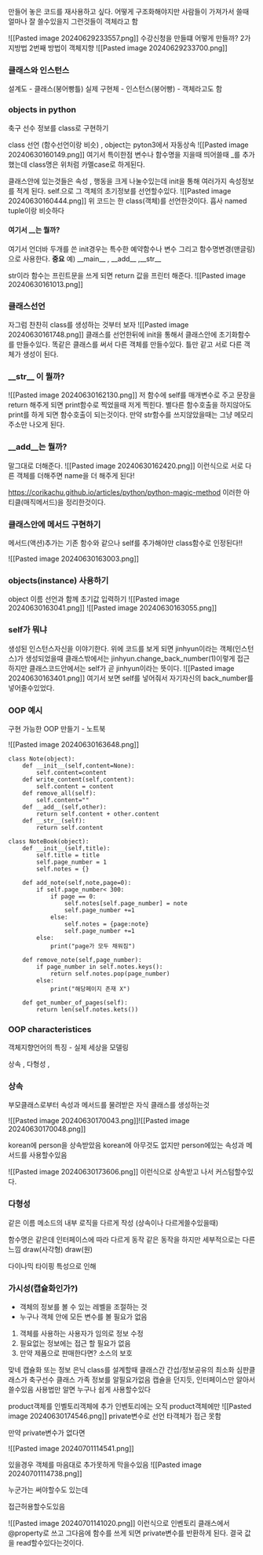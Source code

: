 
만들어 놓은 코드를 재사용하고 싶다.
어떻게 구조화해야지만 사람들이 가져가서 쓸때 얼마나 잘 쓸수있을지
그런것들이 객체라고 함

![[Pasted image 20240629233557.png]]
수강신청을 만들떄 어떻게 만들까? 2가지방법
2번째 방법이 객체지향
![[Pasted image 20240629233700.png]]


### 클래스와 인스턴스
설계도 - 클래스(붕어빵틀) 
실제 구현체 - 인스턴스(붕어빵) - 객체라고도 함

### objects in python

축구 선수 정보를 class로 구현하기

class 선언 (함수선언이랑 비슷) , object는 pyton3에서 자동상속 
![[Pasted image 20240630160149.png]]
여기서 특이한점 변수나 함수명을 지을때 띄어쓸때 \_를 추가했는데
class명은 위처럼 카멜case로 하게된다.

클래스안에 있는것들은 속성 , 행동을 크게 나눌수있는데 
init을 통해 여러가지 속성정보를 적게 된다.
self.으로 그 객체의 초기정보를 선언할수있다.
![[Pasted image 20240630160444.png]]
위 코드는 한 class(객체)를 선언한것이다. 
흡사 named tuple이랑 비슷하다
#### 여기서 \_\_는 뭘까?
여기서 언더바 두개를 쓴 init경우는 특수한 예약함수나 변수 그리고 함수명변경(맨글링)으로 사용한다.  **중요**
예) \_\_main\_\_ , \_\_add\_\_ ,\_\_str\_\_

str이라 함수는 프린트문을 쓰게 되면 return 값을 프린터 해준다.
![[Pasted image 20240630161013.png]]



### 클래스선언
자그럼 찬찬히 class를 생성하는 것부터 보자
![[Pasted image 20240630161748.png]]
클래스를 선언한뒤에 init을 통해서 클래스안에 초기화함수를 만들수있다.
똑같은 클래스를 써서 다른 객체를 만들수있다.
틀만 같고 서로 다른 객체가 생성이 된다.

### \_\_str\_\_ 이 뭘까?
![[Pasted image 20240630162130.png]]
저 함수에 self를 매개변수로 주고 문장을 return 해주게 되면 
print함수로 찍었을때 저게 찍힌다.
별다른 함수호출을 하지않아도 print를 하게 되면 함수호출이 되는것이다.
만약 str함수를 쓰지않았을때는 그냥 메모리주소만 나오게 된다.

### \_\_add\_\_는 뭘까?
말그대로 더해준다.
![[Pasted image 20240630162420.png]]
이런식으로 서로 다른 객체를 더해주면 name을 더 해주게 된다!

https://corikachu.github.io/articles/python/python-magic-method
이러한 아티클(매직메서드)을 정리한것이다.


### 클래스안에 메서드 구현하기
메서드(액션)추가는 기존 함수와 같으나 self를 추가해야만 class함수로 인정된다!!

![[Pasted image 20240630163003.png]]

### objects(instance) 사용하기
object 이름 선언과 함께 초기값 입력하기
![[Pasted image 20240630163041.png]]
![[Pasted image 20240630163055.png]]


### self가 뭐냐
생성된 인스턴스자신을 이야기한다.
위에 코드를 보게 되면 jinhyun이라는 객체(인스턴스)가 생성되었을때
클래스밖에서는 jinhyun.change_back_number(1)이렇게 접근하지만
클래스코드안에서는 self가 곧 jinhyun이라는 뜻이다. 
![[Pasted image 20240630163401.png]]
여기서 보면 self를 넣어줘서 자기자신의 back_number를 넣어줄수있었다. 



### OOP 예시

구현 가능한 OOP 만들기 - 노트북

![[Pasted image 20240630163648.png]]

```
class Note(object):
    def __init__(self,content=None):
        self.content=content
    def write_content(self,content):
        self.content = content
    def remove_all(self):
        self.content=""
    def __add__(self,other):
        return self.content + other.content
    def __str__(self):
        return self.content
        
class NoteBook(object):
    def __init__(self,title):
        self.title = title
        self.page_number = 1
        self.notes = {}

    def add_note(self,note,page=0):
        if self.page_number< 300:
            if page == 0:
                self.notes[self.page_number] = note
                self.page_number +=1
            else:
                self.notes = {page:note}
                self.page_number +=1
        else:
            print("page가 모두 채워짐")
            
    def remove_note(self,page_number):
        if page_number in self.notes.keys():
            return self.notes.pop(page_number)
        else:
            print("해당페이지 존재 X")
    
    def get_number_of_pages(self):
        return len(self.notes.kets())    
```
### OOP characteristices

객체지향언어의 특징 - 실제 세상을 모델링

상속 , 다형성 , 


### 상속
부모클래스로부터 속성과 메서드를 물려받은 자식 클래스를 생성하는것

![[Pasted image 20240630170043.png]]![[Pasted image 20240630170048.png]]

korean에 person을 상속받았음
korean에 아무것도 없지만 person에있는 속성과 메서드를 사용할수있음

![[Pasted image 20240630173606.png]]
이런식으로 상속받고 나서 커스텀할수있다.

### 다형성

같은 이름 메소드의 내부 로직을 다르게 작성 (상속이나 다르게쓸수있을때)

함수명은 같은데 인터페이스에 따라 다르게 동작
같은 동작을 하지만 세부적으로는 다른 느낌
draw(사각형) 
draw(원)

다이나믹 타이핑 특성으로 인해 


### 가시성(캡슐화인가?)
- 객체의 정보를 볼 수 있는 레벨을 조절하는 것
- 누구나 객체 안에 모든 변수를 볼 필요가 없음
1. 객체를 사용하는 사용자가 임의로 정보 수정
2. 필요없는 정보에는 접근 할 필요가 없음
3. 만약 제품으로 판매한다면? 소스의 보호

맞네 캡슐화 또는 정보 은닉
class를 설계할때 클래스간 간섭/정보공유의 최소화
심판클래스가 축구선수 클래스 가족 정보를 알필요가없음
캡슐을 던지듯, 인터페이스만 알아서 쓸수있음
사용법만 알면 누구나 쉽게 사용할수있다

product객체를 인벨토리객체에 추가
인벤토리에는 오직 product객체에만 
![[Pasted image 20240630174546.png]]
private변수로 선언 타객체가 접근 못함


만약 private변수가 없다면

![[Pasted image 20240701114541.png]]


있을경우 객체를 마음대로 추가못하게 막을수있음
![[Pasted image 20240701114738.png]]


누군가는 써야할수도 있는데

접근허용할수도있음


![[Pasted image 20240701141020.png]]
이런식으로 인벤토리 클래스에서 @property로 쓰고 그다음에 함수를 쓰게 되면 private변수를 반환하게 된다. 
결국 값을 read할수있다는것이다.